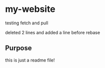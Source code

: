 # my-website

testing fetch and pull

deleted 2 lines and added a line before rebase

## Purpose

this is just a readme file!

